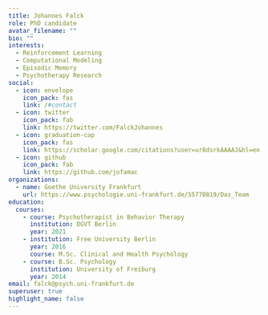 ```yaml
---
title: Johannes Falck
role: PhD candidate
avatar_filename: ""
bio: ""
interests:
  - Reinforcement Learning
  - Computational Modeling
  - Episodic Memory
  - Psychotherapy Research
social:
  - icon: envelope
    icon_pack: fas
    link: /#contact
  - icon: twitter
    icon_pack: fab
    link: https://twitter.com/FalckJohannes
  - icon: graduation-cap
    icon_pack: fas
    link: https://scholar.google.com/citations?user=ur8dsrkAAAAJ&hl=en
  - icon: github
    icon_pack: fab
    link: https://github.com/jofamac
organizations:
  - name: Goethe University Frankfurt
    url: https://www.psychologie.uni-frankfurt.de/55770819/Das_Team
education:
  courses:
    - course: Psychotherapist in Behavior Therapy
      institution: DGVT Berlin
      year: 2021
    - institution: Free University Berlin
      year: 2016
      course: M.Sc. Clinical and Health Psychology
    - course: B.Sc. Psychology
      institution: University of Freiburg
      year: 2014
email: falck@psych.uni-frankfurt.de
superuser: true
highlight_name: false
---
```

